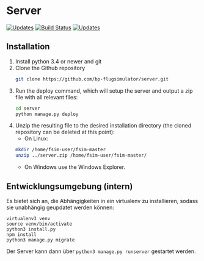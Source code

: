 # Server
[![Updates](https://pyup.io/repos/github/bp-flugsimulator/server/shield.svg)](https://pyup.io/repos/github/bp-flugsimulator/server/)
[![Build Status](https://travis-ci.org/bp-flugsimulator/server.svg?branch=travis)](https://travis-ci.org/bp-flugsimulator/server)
[![Updates](https://ci.appveyor.com/api/projects/status/32r7s2skrgm9ubva)](https://ci.appveyor.com/project/GreenM0nst3r/server/branch/master)

## Installation
1. Install python 3.4 or newer and git
1. Clone the Github repository
    ```sh
    git clone https://github.com/bp-flugsimulator/server.git
    ```
1. Run the deploy command, which will setup the server and output a zip file with all relevant files:
    ```sh
    cd server
    python manage.py deploy
    ```
1. Unzip the resulting file to the desired installation directory (the cloned repository can be deleted at this point):
    * On Linux:
    ```sh
    mkdir /home/fsim-user/fsim-master
    unzip ../server.zip /home/fsim-user/fsim-master/
    ```
    * On Windows use the Windows Explorer.

## Entwicklungsumgebung (intern)
Es bietet sich an, die Abhängigkeiten in ein virtualenv zu installieren, sodass sie unabhängig geupdatet werden können:

```
virtualenv3 venv
source venv/bin/activate
python3 install.py
npm install
python3 manage.py migrate
```

Der Server kann dann über `python3 manage.py runserver` gestartet werden.
